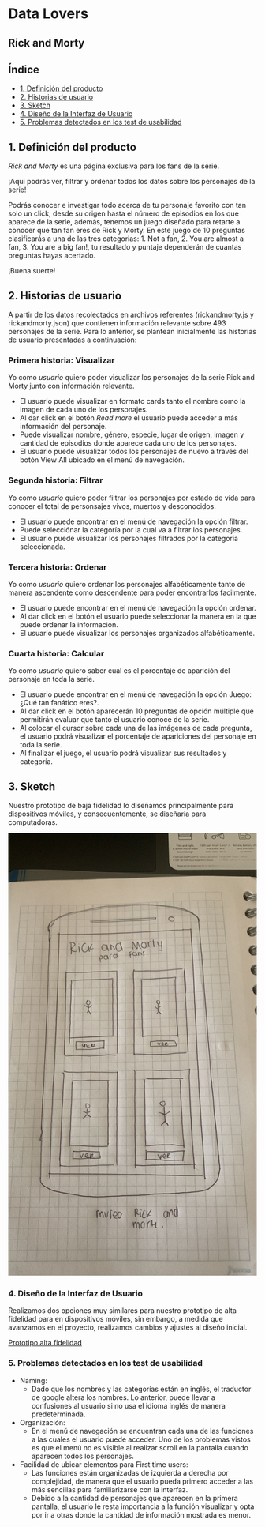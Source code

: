 # Data Lovers

## Rick and Morty
## Índice

* [1. Definición del producto](#1-definición-del-producto)
* [2. Historias de usuario](#2-historias-de-usuario)
* [3. Sketch](#3-sketch)
* [4. Diseño de la Interfaz de Usuario](#4-diseño-de-la-interfaz-de-usuario)
* [5. Problemas detectados en los test de usabilidad](#5-problemas-detectados-en-los-test-de-usabilidad)

## 1. Definición del producto

_Rick and Morty_ es una página exclusiva para los fans de la serie. 

¡Aquí podrás ver, filtrar y ordenar todos los datos sobre los personajes de la serie!

Podrás conocer e investigar todo acerca de tu personaje favorito con tan solo un click, desde su origen hasta el número de episodios en los que aparece de la serie, además, tenemos un juego diseñado para retarte a conocer que tan fan eres de Rick y Morty. En este juego de 10 preguntas clasificarás a una de las tres categorias: 1. Not a fan, 2. You are almost a fan, 3. You are a big fan!, tu resultado y puntaje dependerán de cuantas preguntas hayas acertado.

¡Buena suerte! 

## 2. Historias de usuario

A partir de los datos recolectados en archivos referentes (rickandmorty.js y rickandmorty.json) que contienen información relevante sobre 493 personajes de la serie. Para lo anterior, se plantean inicialmente las historias de usuario presentadas a continuación:

### Primera historia: Visualizar

Yo como _usuario_ quiero poder visualizar los personajes de la serie Rick and Morty junto con información relevante.
* El usuario puede visualizar en formato cards tanto el nombre como la imagen de cada uno de los personajes.
* Al dar click en el botón _Read more_ el usuario puede acceder a más información del personaje.
* Puede visualizar nombre, género, especie, lugar de origen, imagen y cantidad de episodios donde aparece cada uno de los personajes.
* El usuario puede visualizar todos los personajes de nuevo a través del botón View All ubicado en el menú de navegación.

### Segunda historia: Filtrar

Yo como _usuario_ quiero poder filtrar los personajes por estado de vida para conocer el total de personsajes vivos, muertos y desconocidos.
* El usuario puede encontrar en el menú de navegación la opción filtrar.
* Puede selecciónar la categoría por la cual va a filtrar los personajes.
* El usuario puede visualizar los personajes filtrados por la categoría seleccionada.

### Tercera historia: Ordenar

Yo como _usuario_ quiero ordenar los personajes alfabéticamente tanto de manera ascendente como descendente para poder encontrarlos facilmente.
* El usuario puede encontrar en el menú de navegación la opción ordenar.
* Al dar click en el botón el usuario puede seleccionar la manera en la que puede ordenar la información.
* El usuario puede visualizar los personajes organizados alfabéticamente.

### Cuarta historia: Calcular
Yo como _usuario_ quiero saber cual es el porcentaje de aparición del personaje en toda la serie.
* El usuario puede encontrar en el menú de navegación la opción Juego: ¿Qué tan fanático eres?.
* Al dar click en el botón aparecerán 10 preguntas de opción múltiple que permitirán evaluar que tanto el usuario conoce de la serie.
* Al colocar el cursor sobre cada una de las imágenes de cada pregunta, el usuario podrá visualizar el porcentaje de apariciones del personaje en toda la serie.
* Al finalizar el juego, el usuario podrá visualizar sus resultados y categoría.

## 3. Sketch

Nuestro prototipo de baja fidelidad lo diseñamos principalmente para dispositivos móviles, y consecuentemente, se diseñaria para computadoras.

  ![Prototipo baja fidelidad](./Prototipo%20baja%20fidelidad%20Rick%20and%20Morty.jpg)

### 4. Diseño de la Interfaz de Usuario 

Realizamos dos opciones muy similares para nuestro prototipo de alta fidelidad para en dispositivos móviles, sin embargo, a medida que avanzamos en el proyecto, realizamos cambios y ajustes al diseño inicial.

  [Prototipo alta fidelidad](https://www.figma.com/file/i1JpFTeJd32TGrU6zcfzWm/Prototipo-dispositivo-movil-Data-Lovers)

### 5. Problemas detectados en los test de usabilidad 

* Naming: 
  * Dado que los nombres y las categorías están en inglés, el traductor de google altera los nombres. Lo anterior, puede llevar a confusiones al usuario si no usa el idioma inglés de manera predeterminada. 
* Organización: 
  * En el menú de navegación se encuentran cada una de las funciones a las cuales el usuario puede acceder. Uno de los problemas vistos es que el menú no es visible al realizar scroll en la pantalla cuando aparecen todos los personajes.
* Facilidad de ubicar elementos para First time users: 
  * Las funciones están organizadas de izquierda a derecha por complejidad, de manera que el usuario pueda primero acceder a las más sencillas para familiarizarse con la interfaz.
  * Debido a la cantidad de personajes que aparecen en la primera pantalla, el usuario le resta importancia a la función visualizar y opta por ir a otras donde la cantidad de información mostrada es menor.
